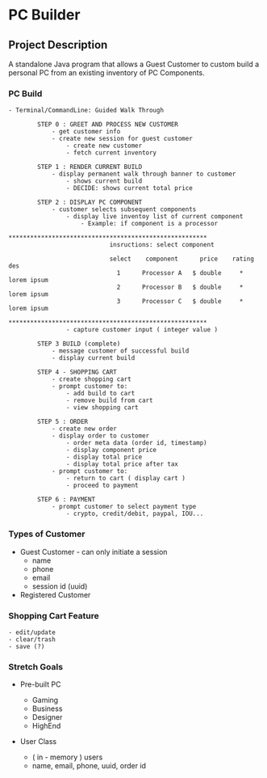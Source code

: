 # PC Builder

## Project Description

A standalone Java program that allows a Guest Customer to custom build a personal PC from an existing 
inventory of PC Components. 

### PC Build 

    - Terminal/CommandLine: Guided Walk Through 
        
            STEP 0 : GREET AND PROCESS NEW CUSTOMER
                - get customer info
                - create new session for guest customer
                    - create new customer
                    - fetch current inventory
            
            STEP 1 : RENDER CURRENT BUILD
                - display permanent walk through banner to customer
                    - shows current build
                    - DECIDE: shows current total price

            STEP 2 : DISPLAY PC COMPONENT
                - customer selects subsequent components
                    - display live inventoy list of current component
                        - Example: if component is a processor
                                *******************************************************
                                insructions: select component

                                select    component      price    rating        des
                                  1      Processor A   $ double     *       lorem ipsum
                                  2      Processor B   $ double     *       lorem ipsum
                                  3      Processor C   $ double     *       lorem ipsum
                                *******************************************************
                    - capture customer input ( integer value )

            STEP 3 BUILD (complete)
                - message customer of successful build
                - display current build

            STEP 4 - SHOPPING CART
                - create shopping cart
                - prompt customer to: 
                    - add build to cart
                    - remove build from cart
                    - view shopping cart

            STEP 5 : ORDER      
                - create new order
                - display order to customer
                    - order meta data (order id, timestamp)
                    - display component price
                    - display total price
                    - display total price after tax
                - prompt customer to:
                    - return to cart ( display cart )
                    - proceed to payment

            STEP 6 : PAYMENT
                - prompt customer to select payment type
                    - crypto, credit/debit, paypal, IOU...

### Types of Customer 
  - Guest Customer - can only initiate a session
    - name
    - phone
    - email
    - session id (uuid)
  - Registered Customer
### Shopping Cart Feature
    - edit/update
    - clear/trash
    - save (?)
### Stretch Goals

  - Pre-built PC
    - Gaming
    - Business
    - Designer
    - HighEnd

  - User Class
    - ( in - memory ) users
    - name, email, phone, uuid, order id